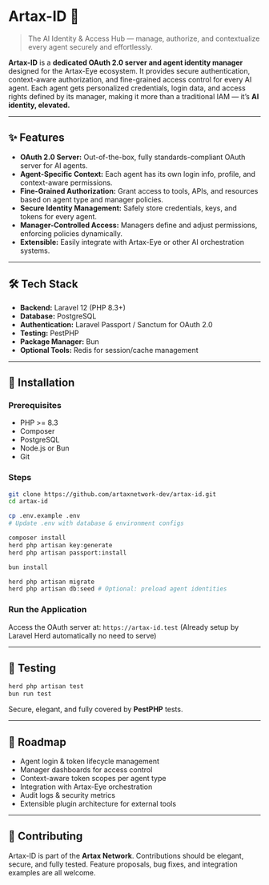 # Artax-ID 👤

> The AI Identity & Access Hub — manage, authorize, and contextualize every agent securely and effortlessly.

**Artax-ID** is a **dedicated OAuth 2.0 server and agent identity manager** designed for the Artax-Eye ecosystem. It provides secure authentication, context-aware authorization, and fine-grained access control for every AI agent. Each agent gets personalized credentials, login data, and access rights defined by its manager, making it more than a traditional IAM — it’s **AI identity, elevated.**

---

## ✨ Features

* **OAuth 2.0 Server:** Out-of-the-box, fully standards-compliant OAuth server for AI agents.
* **Agent-Specific Context:** Each agent has its own login info, profile, and context-aware permissions.
* **Fine-Grained Authorization:** Grant access to tools, APIs, and resources based on agent type and manager policies.
* **Secure Identity Management:** Safely store credentials, keys, and tokens for every agent.
* **Manager-Controlled Access:** Managers define and adjust permissions, enforcing policies dynamically.
* **Extensible:** Easily integrate with Artax-Eye or other AI orchestration systems.

---

## 🛠️ Tech Stack

* **Backend:** Laravel 12 (PHP 8.3+)
* **Database:** PostgreSQL
* **Authentication:** Laravel Passport / Sanctum for OAuth 2.0
* **Testing:** PestPHP
* **Package Manager:** Bun
* **Optional Tools:** Redis for session/cache management

---

## 🚀 Installation

### Prerequisites

* PHP >= 8.3
* Composer
* PostgreSQL
* Node.js or Bun
* Git

### Steps

```bash
git clone https://github.com/artaxnetwork-dev/artax-id.git
cd artax-id

cp .env.example .env
# Update .env with database & environment configs

composer install
herd php artisan key:generate
herd php artisan passport:install

bun install

herd php artisan migrate
herd php artisan db:seed # Optional: preload agent identities
```

### Run the Application

Access the OAuth server at: `https://artax-id.test` (Already setup by Laravel Herd automatically no need to serve)

---

## 🧪 Testing

```bash
herd php artisan test
bun run test
```

Secure, elegant, and fully covered by **PestPHP** tests.

---

## 🌌 Roadmap

* Agent login & token lifecycle management
* Manager dashboards for access control
* Context-aware token scopes per agent type
* Integration with Artax-Eye orchestration
* Audit logs & security metrics
* Extensible plugin architecture for external tools

---

## 💎 Contributing

Artax-ID is part of the **Artax Network**. Contributions should be elegant, secure, and fully tested. Feature proposals, bug fixes, and integration examples are all welcome.